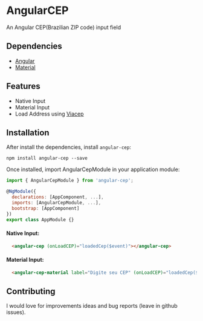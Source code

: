 # AngularCEP

An Angular CEP(Brazilian ZIP code) input field

## Dependencies

* [Angular](https://angular.io)
* [Material](https://material.angular.io/)

## Features

* Native Input 
* Material Input
* Load Address using [Viacep](https://viacep.com.br/)

## Installation

After install the dependencies, install `angular-cep`:

```shell
npm install angular-cep --save
```

Once installed, import AngularCepModule in your application module:
```js
import { AngularCepModule } from 'angular-cep';

@NgModule({
  declarations: [AppComponent, ...],
  imports: [AngularCepModule, ...],  
  bootstrap: [AppComponent]
})
export class AppModule {}
```

#### Native Input:
```html
  <angular-cep (onLoadCEP)="loadedCep($event)"></angular-cep>
```

#### Material Input:
```html
  <angular-cep-material label="Digite seu CEP" (onLoadCEP)="loadedCep($event)"></angular-cep-material>
```


## Contributing

I would love for improvements ideas and bug reports (leave in github issues).
